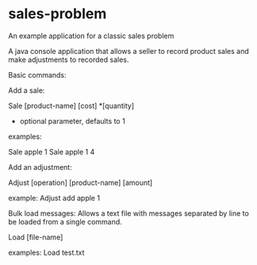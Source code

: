 # sales-problem
An example application for a classic sales problem

A java console application that allows a seller to record product sales and make adjustments to recorded sales.

Basic commands:

Add a sale:

Sale [product-name] [cost] *[quantity]
* optional parameter, defaults to 1

examples:

Sale apple 1
Sale apple 1 4

Add an adjustment:

Adjust [operation] [product-name] [amount]

example:
Adjust add apple 1

Bulk load messages:
Allows a text file with messages separated by line to be loaded from a single command. 

Load [file-name]

examples:
Load test.txt